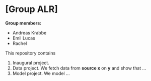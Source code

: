 # \[Group ALR\]

**Group members:**
- Andreas Krabbe
- Emil Lucas
- Rachel

This repository contains  
1. Inaugural project. 
2. Data project. We fetch data from **source x** on **y** and show that ...
3. Model project. We model ...
